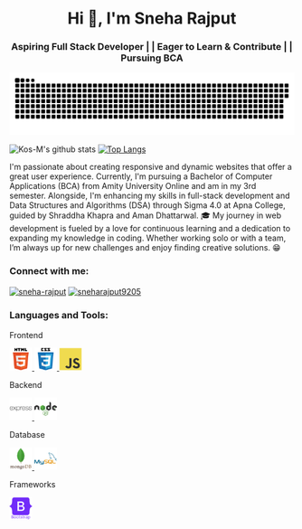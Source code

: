 <h1 align="center">Hi 👋, I'm Sneha Rajput</h1>
<h3 align="center">Aspiring Full Stack Developer | | Eager to Learn & Contribute | | Pursuing BCA</h3>
<a href=#><img src="contributions.svg"></a>


<div float="right"> 
 
 


![Kos-M's github stats](https://github-readme-stats.vercel.app/api?username=Kos-M&show_icons=true&theme=gruvbox) 
[![Top Langs](https://github-readme-stats.vercel.app/api/top-langs/?username=Kos-M&layout=compact&theme=gruvbox)](https://github.com/anuraghazra/github-readme-stats)

 </div>
<p>I'm passionate about creating responsive and dynamic websites that offer a great user experience. Currently, I'm pursuing a Bachelor of Computer Applications (BCA) from Amity University Online and am in my 3rd semester. Alongside, I'm enhancing my skills in full-stack development and Data Structures and Algorithms (DSA) through Sigma 4.0 at Apna College, guided by Shraddha Khapra and Aman Dhattarwal. 🎓
My journey in web development is fueled by a love for continuous learning and a dedication to expanding my knowledge in coding. Whether working solo or with a team, I’m always up for new challenges and enjoy finding creative solutions. 😁</p>

<h3 align="left">Connect with me:</h3>
<p align="left">
<a href="https://www.linkedin.com/in/sneha-rajput-5102b0284/" target="blank"><img align="center" src="https://raw.githubusercontent.com/rahuldkjain/github-profile-readme-generator/master/src/images/icons/Social/linked-in-alt.svg" alt="sneha-rajput" height="30" width="40" /></a>
<a href="https://instagram.com/sneharajput9205" target="blank"><img align="center" src="https://raw.githubusercontent.com/rahuldkjain/github-profile-readme-generator/master/src/images/icons/Social/instagram.svg" alt="sneharajput9205" height="30" width="40" /></a>
</p>

<h3 align="left">Languages and Tools:</h3>
Frontend
<p align="left">
  <a href="https://www.w3.org/html/" target="_blank" rel="noreferrer">
    <img src="https://raw.githubusercontent.com/devicons/devicon/master/icons/html5/html5-original-wordmark.svg" alt="html5" width="40" height="40"/>
  </a>
  <a href="https://www.w3schools.com/css/" target="_blank" rel="noreferrer">
    <img src="https://raw.githubusercontent.com/devicons/devicon/master/icons/css3/css3-original-wordmark.svg" alt="css3" width="40" height="40"/>
  </a>
  <a href="https://developer.mozilla.org/en-US/docs/Web/JavaScript" target="_blank" rel="noreferrer">
    <img src="https://raw.githubusercontent.com/devicons/devicon/master/icons/javascript/javascript-original.svg" alt="javascript" width="40" height="40"/>
  </a>
</p>

Backend
<p align="left">
  <a href="https://expressjs.com" target="_blank" rel="noreferrer">
    <img src="https://raw.githubusercontent.com/devicons/devicon/master/icons/express/express-original-wordmark.svg" alt="express" width="40" height="40"/>
  </a>
  <a href="https://nodejs.org" target="_blank" rel="noreferrer">
    <img src="https://raw.githubusercontent.com/devicons/devicon/master/icons/nodejs/nodejs-original-wordmark.svg" alt="nodejs" width="40" height="40"/>
  </a>
</p>

Database
<p align="left">
  <a href="https://www.mongodb.com/" target="_blank" rel="noreferrer">
    <img src="https://raw.githubusercontent.com/devicons/devicon/master/icons/mongodb/mongodb-original-wordmark.svg" alt="mongodb" width="40" height="40"/>
  </a>
  <a href="https://www.mysql.com/" target="_blank" rel="noreferrer">
    <img src="https://raw.githubusercontent.com/devicons/devicon/master/icons/mysql/mysql-original-wordmark.svg" alt="mysql" width="40" height="40"/>
  </a>
</p>

Frameworks
<p align="left">
  <a href="https://getbootstrap.com" target="_blank" rel="noreferrer">
    <img src="https://raw.githubusercontent.com/devicons/devicon/master/icons/bootstrap/bootstrap-plain-wordmark.svg" alt="bootstrap" width="40" height="40"/>
  </a>
</p>
